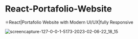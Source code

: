 # React-Portafolio-Website
⚛️React|Portafolio Website with Modern UI/UX|fully Responsive

![screencapture-127-0-0-1-5173-2023-02-06-22_18_15](https://user-images.githubusercontent.com/26189854/217147301-78aa94d9-5312-42e4-8651-62f3b3235d1a.png)



